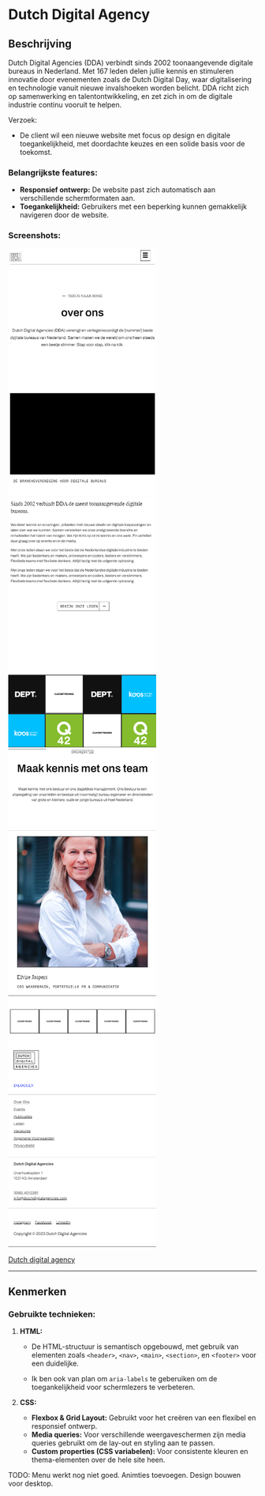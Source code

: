 # Dutch Digital Agency

## Beschrijving
Dutch Digital Agencies (DDA) verbindt sinds 2002 toonaangevende digitale bureaus in Nederland. 
Met 167 leden delen jullie kennis en stimuleren innovatie door evenementen zoals de Dutch Digital Day, waar digitalisering en technologie vanuit nieuwe invalshoeken worden belicht. DDA richt zich op samenwerking en talentontwikkeling, en zet zich in om de digitale industrie continu vooruit te helpen.

Verzoek:

- De client wil een nieuwe website met focus op design en digitale toegankelijkheid, met doordachte keuzes en een solide basis voor de toekomst.

### Belangrijkste features:
- **Responsief ontwerp:** De website past zich automatisch aan verschillende schermformaten aan.
- **Toegankelijkheid:** Gebruikers met een beperking kunnen gemakkelijk navigeren door de website.

### Screenshots:
<img src="./assets/Screenshot 2024-10-10 103926.png" width="300" />
<img src="./assets/Screenshot 2024-10-10 104018.png" width="300" />
<img src="./assets/Screenshot 2024-10-10 104036.png" width="300" />
<img src="./assets/Screenshot 2024-10-10 104115.png" width="300" />

<br />

[Dutch digital agency](https://haroub-s.github.io/the-client-website/)

---

## Kenmerken

### Gebruikte technieken:
1. **HTML:**
   - De HTML-structuur is semantisch opgebouwd, met gebruik van elementen zoals `<header>`, `<nav>`, `<main>`, `<section>`, en `<footer>` voor een duidelijke.

   - Ik ben ook van plan om `aria-labels` te geberuiken om de toegankelijkheid voor schermlezers te verbeteren.

2. **CSS:**
   - **Flexbox & Grid Layout:** Gebruikt voor het creëren van een flexibel en responsief ontwerp.
   - **Media queries:** Voor verschillende weergaveschermen zijn media queries gebruikt om de lay-out en styling aan te passen.
   - **Custom properties (CSS variabelen):** Voor consistente kleuren en thema-elementen over de hele site heen. 
 
TODO: 
    Menu werkt nog niet goed.
    Animties toevoegen.
    Design bouwen voor desktop.





